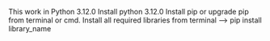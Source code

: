 This work in Python 3.12.0
Install python 3.12.0
Install pip or upgrade pip from terminal or cmd.
Install all required libraries from terminal --> pip install library_name
